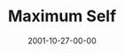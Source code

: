 ---
layout: message
category: message
series: "Maximum Impact"
title: "Maximum Self"
date: 2001-10-27-00-00
message_id: 309
audio: "http://s3.amazonaws.com/crossroads-media/media/legacy/mp3/MI_07_10-21-01_Maximum_Self.mp3"
audio-duration: "36:41"
explicit: "N"
---